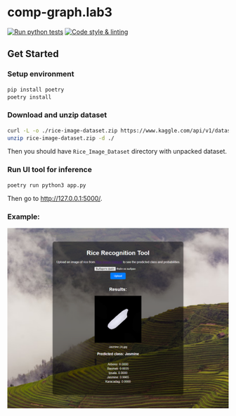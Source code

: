 # comp-graph.lab3


[![Run python tests](https://github.com/Parzival-05/comp-graph.lab3/actions/workflows/tests.yaml/badge.svg)](
https://github.com/Parzival-05/comp-graph.lab3/actions/workflows/tests.yaml)
[![Code style & linting](https://github.com/Parzival-05/comp-graph.lab3/actions/workflows/code_style.yaml/badge.svg)](https://github.com/Parzival-05/comp-graph.lab3/actions/workflows/code_style.yaml)

## Get Started 

### Setup environment

```bash
pip install poetry
poetry install
```

### Download and unzip dataset

```bash
curl -L -o ./rice-image-dataset.zip https://www.kaggle.com/api/v1/datasets/download/muratkokludataset/rice-image-dataset
unzip rice-image-dataset.zip -d ./
```

Then you should have `Rice_Image_Dataset` directory with unpacked dataset.


### Run UI tool for inference

```
poetry run python3 app.py
```
Then go to http://127.0.0.1:5000/.

### Example:

<img src="./static/demo_example.png">
